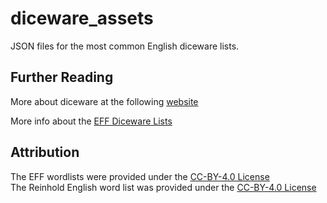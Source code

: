 # diceware_assets
JSON files for the most common English diceware lists. 

## Further Reading 
More about diceware at the following [website](http://world.std.com/~reinhold/diceware.html)

More info about the [EFF Diceware Lists](https://www.eff.org/deeplinks/2016/07/new-wordlists-random-passphrases)

## Attribution
The EFF wordlists were provided under the [CC-BY-4.0 License](https://creativecommons.org/licenses/by/4.0/)  
The Reinhold English word list was provided under the [CC-BY-4.0 License](https://creativecommons.org/licenses/by/4.0/)




